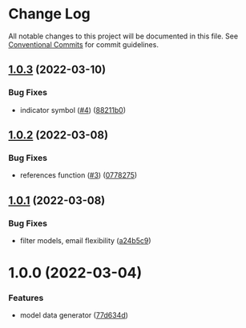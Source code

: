 # Change Log

All notable changes to this project will be documented in this file.
See [Conventional Commits](https://conventionalcommits.org) for commit guidelines.

## [1.0.3](https://github.com/twentyfourg/developer-sdk/compare/@twentyfourg-developer-sdk/model-data-generator@1.0.2...@twentyfourg-developer-sdk/model-data-generator@1.0.3) (2022-03-10)


### Bug Fixes

* indicator symbol ([#4](https://github.com/twentyfourg/developer-sdk/issues/4)) ([88211b0](https://github.com/twentyfourg/developer-sdk/commit/88211b0addc3787bec8cd48d5e26ab10fcc2d875))





## [1.0.2](https://github.com/twentyfourg/developer-sdk/compare/@twentyfourg-developer-sdk/model-data-generator@1.0.1...@twentyfourg-developer-sdk/model-data-generator@1.0.2) (2022-03-08)


### Bug Fixes

* references function ([#3](https://github.com/twentyfourg/developer-sdk/issues/3)) ([0778275](https://github.com/twentyfourg/developer-sdk/commit/07782758fe8412090d4b0b1670f94464c4903359))





## [1.0.1](https://github.com/twentyfourg/developer-sdk/compare/@twentyfourg-developer-sdk/model-data-generator@1.0.0...@twentyfourg-developer-sdk/model-data-generator@1.0.1) (2022-03-08)


### Bug Fixes

* filter models, email flexibility ([a24b5c9](https://github.com/twentyfourg/developer-sdk/commit/a24b5c9ac848c2ab941cb85d27d5db4458a8d382))





# 1.0.0 (2022-03-04)


### Features

* model data generator ([77d634d](https://github.com/twentyfourg/developer-sdk/commit/77d634d8b8f32156b586a9d1dcee592fee89396c))
